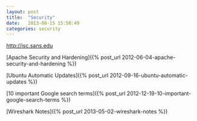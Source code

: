 ```yaml
---
layout: post
title:  "Security"
date:   2013-08-15 15:58:49
categories: security
---
```



<a href="http://isc.sans.edu/infocon.html">
http://isc.sans.edu
</a>

[Apache Security and Hardening]({% post_url 2012-06-04-apache-security-and-hardening %})

[Ubuntu Automatic Updates]({% post_url 2012-09-16-ubuntu-automatic-updates %})

[10 important Google search terms]({% post_url 2012-12-19-10-important-google-search-terms %})

[Wireshark Notes]({% post_url 2013-05-02-wireshark-notes %})